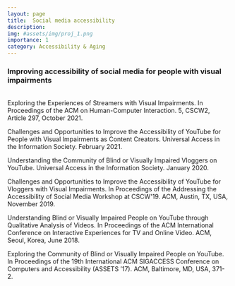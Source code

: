 ```yaml
---
layout: page
title:  Social media accessibility
description:
img: #assets/img/proj_1.png
importance: 1
category: Accessibility & Aging
---
```


<h3>Improving accessibility of social media for people with visual impairments</h3>
<br>
Exploring the Experiences of Streamers with Visual Impairments. In Proceedings of the ACM on Human-Computer Interaction. 5, CSCW2, Article 297, October 2021.

Challenges and Opportunities to Improve the Accessibility of YouTube for People with Visual Impairments as Content Creators. Universal Access in the Information Society. February 2021.

Understanding the Community of Blind or Visually Impaired Vloggers on YouTube. Universal Access in the Information Society. January 2020.

Challenges and Opportunities to Improve the Accessibility of YouTube for Vloggers with Visual Impairments. In Proceedings of the Addressing the Accessibility of Social Media Workshop at CSCW'19. ACM, Austin, TX, USA, November 2019.

Understanding Blind or Visually Impaired People on YouTube through Qualitative Analysis of Videos. In Proceedings of the ACM International Conference on Interactive Experiences for TV and Online Video. ACM, Seoul, Korea, June 2018.

Exploring the Community of Blind or Visually Impaired People on YouTube. In Proceedings of the 19th International ACM SIGACCESS Conference on Computers and Accessibility (ASSETS ’17). ACM, Baltimore, MD, USA, 371-2.
